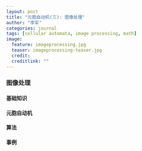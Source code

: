 ```yaml
---
layout: post
title: "元胞自动机(三): 图像处理"
author: "李军"
categories: journal
tags: [cellular automata, image processing, math]
image:
  feature: imageprocessing.jpg
  teaser: imageprocessing-teaser.jpg
  credit: 
  creditlink: ""
---
```


### 图像处理

#### 基础知识

#### 元胞自动机

#### 算法

#### 事例